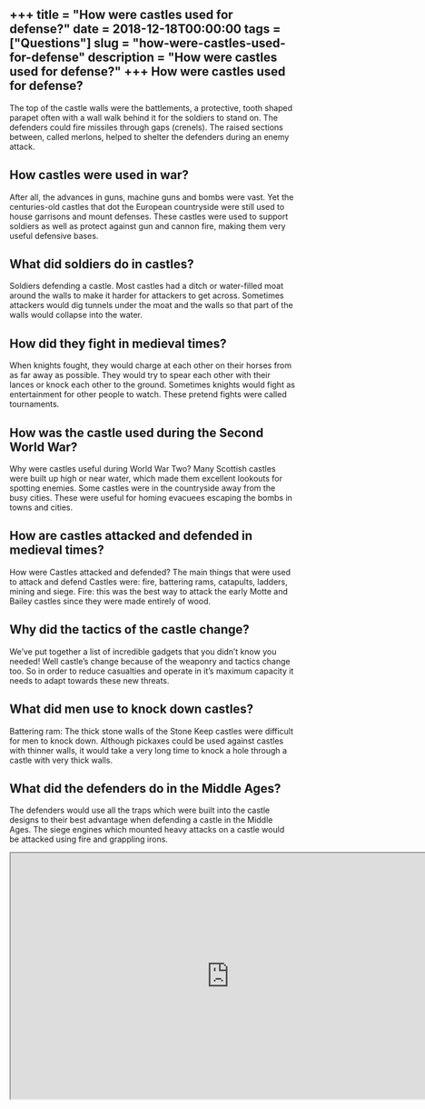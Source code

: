 +++
title = "How were castles used for defense?"
date = 2018-12-18T00:00:00
tags = ["Questions"]
slug = "how-were-castles-used-for-defense"
description = "How were castles used for defense?"
+++
How were castles used for defense?
----------------------------------

The top of the castle walls were the battlements, a protective, tooth shaped parapet often with a wall walk behind it for the soldiers to stand on. The defenders could fire missiles through gaps (crenels). The raised sections between, called merlons, helped to shelter the defenders during an enemy attack.

How castles were used in war?
-----------------------------

After all, the advances in guns, machine guns and bombs were vast. Yet the centuries-old castles that dot the European countryside were still used to house garrisons and mount defenses. These castles were used to support soldiers as well as protect against gun and cannon fire, making them very useful defensive bases.

What did soldiers do in castles?
--------------------------------

Soldiers defending a castle. Most castles had a ditch or water-filled moat around the walls to make it harder for attackers to get across. Sometimes attackers would dig tunnels under the moat and the walls so that part of the walls would collapse into the water.

How did they fight in medieval times?
-------------------------------------

When knights fought, they would charge at each other on their horses from as far away as possible. They would try to spear each other with their lances or knock each other to the ground. Sometimes knights would fight as entertainment for other people to watch. These pretend fights were called tournaments.

How was the castle used during the Second World War?
----------------------------------------------------

Why were castles useful during World War Two? Many Scottish castles were built up high or near water, which made them excellent lookouts for spotting enemies. Some castles were in the countryside away from the busy cities. These were useful for homing evacuees escaping the bombs in towns and cities.

How are castles attacked and defended in medieval times?
--------------------------------------------------------

How were Castles attacked and defended? The main things that were used to attack and defend Castles were: fire, battering rams, catapults, ladders, mining and siege. Fire: this was the best way to attack the early Motte and Bailey castles since they were made entirely of wood.

Why did the tactics of the castle change?
-----------------------------------------

We’ve put together a list of incredible gadgets that you didn’t know you needed! Well castle’s change because of the weaponry and tactics change too. So in order to reduce casualties and operate in it’s maximum capacity it needs to adapt towards these new threats.

What did men use to knock down castles?
---------------------------------------

Battering ram: The thick stone walls of the Stone Keep castles were difficult for men to knock down. Although pickaxes could be used against castles with thinner walls, it would take a very long time to knock a hole through a castle with very thick walls.

What did the defenders do in the Middle Ages?
---------------------------------------------

The defenders would use all the traps which were built into the castle designs to their best advantage when defending a castle in the Middle Ages. The siege engines which mounted heavy attacks on a castle would be attacked using fire and grappling irons.

<iframe allow="accelerometer; autoplay; clipboard-write; encrypted-media; gyroscope; picture-in-picture" allowfullscreen="" class="__youtube_prefs__  epyt-is-override  no-lazyload" data-no-lazy="1" data-origheight="433" data-origwidth="770" data-skipgform_ajax_framebjll="" height="433" id="_ytid_64024" loading="lazy" src="https://www.youtube.com/embed/jl6VkFyy5M0?enablejsapi=1&autoplay=0&cc_load_policy=0&cc_lang_pref=&iv_load_policy=1&loop=0&modestbranding=0&rel=1&fs=1&playsinline=0&autohide=2&theme=dark&color=red&controls=1&" title="YouTube player" width="770"></iframe>